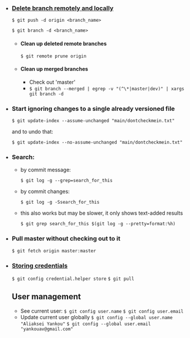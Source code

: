 

* ### [Delete branch remotely and locally](https://stackoverflow.com/questions/2003505/how-do-i-delete-a-git-branch-both-locally-and-remotely)

  ```$ git push -d origin <branch_name>```

  ```$ git branch -d <branch_name>```
  * #### Clean up deleted remote branches
    ```$ git remote prune origin```
  * #### Clean up merged branches
    * Check out 'master'
    * ```$ git branch --merged | egrep -v "(^\*|master|dev)" | xargs git branch -d```

* ### Start ignoring changes to a single already versioned file
  ```$ git update-index --assume-unchanged "main/dontcheckmein.txt"```

  and to undo that:

  ```$ git update-index --no-assume-unchanged "main/dontcheckmein.txt"```

* ### Search: 

  * by commit message:

    ```$ git log -g --grep=search_for_this```

  * by commit changes:

    ```$ git log -g -Ssearch_for_this```

  * this also works but may be slower, it only shows text-added results

    ```$ git grep search_for_this $(git log -g --pretty=format:%h)```


* ### Pull master without checking out to it
  ```$ git fetch origin master:master```

* ### [Storing credentials](https://stackoverflow.com/a/35942890)
  ```$ git config credential.helper store```
  ```$ git pull```
  
  ## User management
  * See current user:
  `$ git config user.name`
  `$ git config user.email`
  * Update current user globally
  `$ git config --global user.name "Aliaksei Yankou"`
  `$ git config --global user.email "yankouav@gmail.com"`
